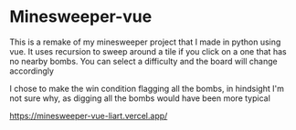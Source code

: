 # Minesweeper-vue

This is a remake of my minesweeper project that I made in python using vue. It uses recursion to sweep around a tile if you click on a one that has no nearby bombs. You can select a difficulty and the board will change accordingly

I chose to make the win condition flagging all the bombs, in hindsight I'm not sure why, as digging all the bombs would have been more typical

https://minesweeper-vue-liart.vercel.app/
